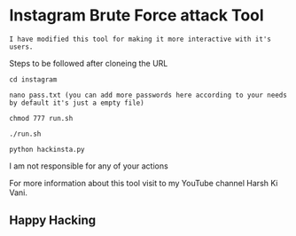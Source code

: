 # Instagram Brute Force attack Tool

    I have modified this tool for making it more interactive with it's users.
    
Steps to be followed after cloneing the URL

    cd instagram
    
    nano pass.txt (you can add more passwords here according to your needs by default it's just a empty file)
    
    chmod 777 run.sh
    
    ./run.sh

    python hackinsta.py
    
I am not responsible for any of your actions
  
For more information about this tool visit to my YouTube channel Harsh Ki Vani.

## Happy Hacking

